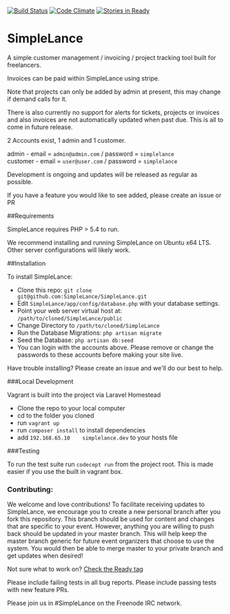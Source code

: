 [![Build Status](https://travis-ci.org/SimpleLance/SimpleLance.svg?branch=feature%2Flaravel)](https://travis-ci.org/SimpleLance/SimpleLance)
[![Code Climate](https://codeclimate.com/github/SimpleLance/SimpleLance/badges/gpa.svg)](https://codeclimate.com/github/SimpleLance/SimpleLance)
[![Stories in Ready](https://badge.waffle.io/SimpleLance/SimpleLance.png?label=ready&title=Ready)](https://waffle.io/SimpleLance/SimpleLance)

SimpleLance
===========

A simple customer management / invoicing / project tracking tool built for freelancers.

Invoices can be paid within SimpleLance using stripe.

Note that projects can only be added by admin at present, this may change if demand calls for it.

There is also currently no support for alerts for tickets, projects or invoices and also invoices are not automatically
updated when past due.  This is all to come in future release.

2 Accounts exist, 1 admin and 1 customer.

admin - email = ```admin@admin.com``` / password = ```simplelance``` <br>
customer - email = ```user@user.com``` / password = ```simplelance```

Development is ongoing and updates will be released as regular as possible.

If you have a feature you would like to see added, please create an issue or PR

##Requirements

SimpleLance requires PHP > 5.4 to run. 

We recommend installing and running SimpleLance on Ubuntu x64 LTS. Other server  configurations will likely work.

##Installation

To install SimpleLance:

- Clone this repo: ```git clone git@github.com:SimpleLance/SimpleLance.git```
- Edit ```SimpleLance/app/config/database.php``` with your database settings.
- Point your web server virtual host at: ```/path/to/cloned/SimpleLance/public```
- Change Directory to ```/path/to/cloned/SimpleLance```
- Run the Database Migrations: ```php artisan migrate```
- Seed the Database: ```php artisan db:seed```
- You can login with the accounts above. Please remove or change the passwords to these accounts before making your site live.

Have trouble installing? Please create an issue and we'll do our best to help.

###Local Development

Vagrant is built into the project via Laravel Homestead

- Clone the repo to your local computer
- cd to the folder you cloned
- run ```vagrant up```
- run ```composer install``` to install dependencies
- add ```192.168.65.10    simplelance.dev``` to your hosts file

###Testing

To run the test suite run ```codecept run``` from the project root. This is made easier if you use the built in vagrant box.

### Contributing:

We welcome and love contributions! To facilitate receiving updates to SimpleLance, we encourage you to create a new personal branch after you fork this repository. This branch should be used for content and changes that are specific to your event. However, anything you are willing to push back should be updated in your master branch. This will help keep the master branch generic for future event organizers that choose to use the system. You would then be able to merge master to your private branch and get updates when desired!

Not sure what to work on? [Check the Ready tag](https://waffle.io/simplelance/simplelance)

Please include failing tests in all bug reports. Please include passing tests with new feature PRs. 

Please join us in #SimpleLance on the Freenode IRC network.
